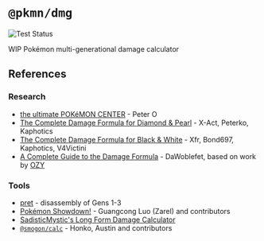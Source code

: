 # `@pkmn/dmg`

![Test Status](https://github.com/pkmn/dmg/workflows/Tests/badge.svg)

WIP Pokémon multi-generational damage calculator

## References

### Research

- [the ultimate POKéMON CENTER](https://web.archive.org/web/20170622160244/http:/upcarchive.playker.info/0/upokecenter/content/pokemon-ruby-version-sapphire-version-and-emerald-version-timing-notes.html) - Peter O
- [The Complete Damage Formula for Diamond & Pearl](https://www.smogon.com/dp/articles/damage_formula) - X-Act, Peterko, Kaphotics
- [The Complete Damage Formula for Black & White](https://www.smogon.com/bw/articles/bw_complete_damage_formula) - Xfr, Bond697, Kaphotics, V4Victini
- [A Complete Guide to the Damage Formula](https://www.trainertower.com/dawoblefets-damage-dissertation/) - DaWoblefet, based on work by [OZY](http://bbs10.aimix-z.com/mtpt.cgi?room=sonota&mode=view2&f=140&no=27-29)

### Tools

- [pret](https://github.com/pret) - disassembly of Gens 1-3
- [Pokémon Showdown!](https://github.com/smogon/pokemon-showdown) - Guangcong Luo (Zarel) and contributors
- [SadisticMystic's Long Form Damage Calculator](https://docs.google.com/spreadsheets/d/14XBTYYRp1OK5epQzB3SF2ccdSkuA6Jv7UlRQi66pxkY/edit#gid=1621823916)
- [`@smogon/calc`](https://github.com/smogon/damage-calc) - Honko, Austin and contributors
